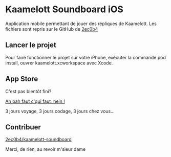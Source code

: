 # Kaamelott Soundboard iOS #

Application mobile permettant de jouer des répliques de Kaamelott.
Les fichiers sont repris sur le GitHub de [2ec0b4](https://github.com/2ec0b4/kaamelott-soundboard)

## Lancer le projet ##

Pour faire fonctionner le projet sur votre iPhone, exécuter la commande pod install, ouvrer kaamelott.xcworkspace avec Xcode.

## App Store ##

C'est pas bientôt fini?

[Ah bah faut c'qui faut, hein !](http://kaamelott-soundboard.2ec0b4.fr/#son/faut_ce_qui_faut)

3 jours voyage, 3 jours codage, 3 jours chez vous...

## Contribuer ##

[2ec0b4/kaamelott-soundboard](https://github.com/2ec0b4/kaamelott-soundboard)

Merci, de rien, au revoir m'sieur dame
